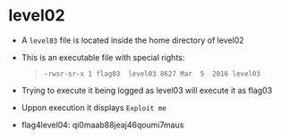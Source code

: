 # level02

- A `level03` file is located inside the home directory of level02

- This is an executable file with special rights:
	>`-rwsr-sr-x 1 flag03  level03 8627 Mar  5  2016 level03`

- Trying to execute it being logged as level03 will execute it as flag03

- Uppon execution it displays `Exploit me`

- flag4level04: qi0maab88jeaj46qoumi7maus
